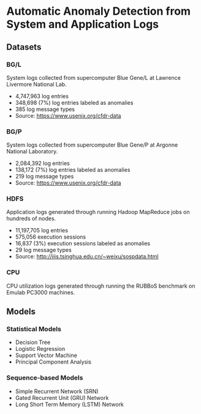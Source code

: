 # Automatic Anomaly Detection from System and Application Logs

## Datasets

### BG/L
System logs collected from supercomputer Blue Gene/L at Lawrence Livermore National Lab.
* 4,747,963 log entries
* 348,698 (7%) log entries labeled as anomalies
* 385 log message types
* Source: https://www.usenix.org/cfdr-data

### BG/P
System logs collected from supercomputer Blue Gene/P at Argonne National Laboratory.
* 2,084,392 log entries
* 138,172 (7%) log entries labeled as anomalies
* 219 log message types
* Source: https://www.usenix.org/cfdr-data

### HDFS
Application logs generated through running Hadoop MapReduce jobs on hundreds of nodes.
* 11,197,705 log entries
* 575,056 execution sessions
* 16,837 (3%) execution sessions labeled as anomalies
* 29 log message types
* Source: http://iiis.tsinghua.edu.cn/~weixu/sospdata.html

### CPU
CPU utilization logs generated through running the RUBBoS benchmark on Emulab PC3000 machines.

## Models

### Statistical Models
* Decision Tree
* Logistic Regression
* Support Vector Machine
* Principal Component Analysis

### Sequence-based Models
* Simple Recurrent Network (SRN)
* Gated Recurrent Unit (GRU) Network
* Long Short Term Memory (LSTM) Network
